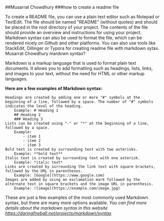 ##Musarrat Chowdhury
###how to create a readme file

To create a README file, you can use a plain text editor such as Notepad or TextEdit. The file should be named "README" (without quotes) and should be placed in the root directory of your project. The contents of the file should provide an overview and instructions for using your project. Markdown syntax can also be used to format the file, which can be rendered nicely on Github and other platforms. You can also use tools like StackEdit, Dillinger or Typora for creating readme file with markdown sytax.
Musarrat Chowdhury
mardown syntax?

Markdown is a markup language that is used to format plain text documents. It allows you to add formatting such as headings, lists, links, and images to your text, without the need for HTML or other markup languages.

**Here are a few examples of Markdown syntax:**

    Headings are created by adding one or more "#" symbols at the beginning of a line, followed by a space. The number of "#" symbols indicates the level of the heading.
        Example: # Heading 1
        ## Heading 2
        ### Heading 3
    Lists can be created using "-" or "*" at the beginning of a line, followed by a space.
        Example:
            - item 1
            - item 2
            - item 3
    Bold text is created by surrounding text with two asterisks.
        Example: **bold text**
    Italic text is created by surrounding text with one asterisk.
        Example: *italic text*
    Links are created by surrounding the link text with square brackets, followed by the URL in parentheses.
        Example: [Google](https://www.google.com)
    Images are added by using an exclamation mark followed by the alternate text in square brackets and the image URL in parenthesis.
        Example: ![image](https://example.com/image.jpg)

These are just a few examples of the most commonly used Markdown syntax, but there are many more options available.
*You can find more details about the markdown syntax in this website https://daringfireball.net/projects/markdown/syntax*